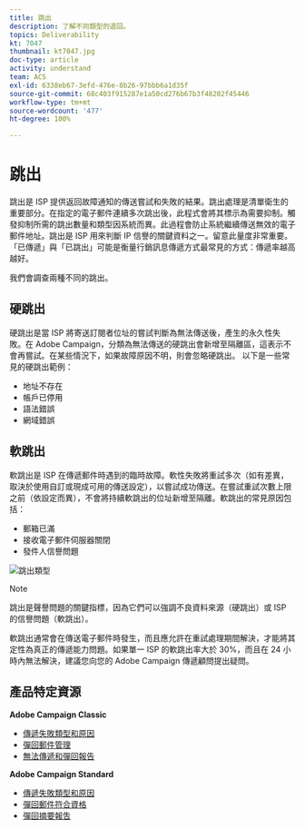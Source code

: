 ```yaml
---
title: 跳出
description: 了解不同類型的退回。
topics: Deliverability
kt: 7047
thumbnail: kt7047.jpg
doc-type: article
activity: understand
team: ACS
exl-id: 6338eb67-3efd-476e-8b26-97bbb6a1d35f
source-git-commit: 68c403f915287e1a50cd276b67b3f48202f45446
workflow-type: tm+mt
source-wordcount: '477'
ht-degree: 100%

---
```


# 跳出

跳出是 ISP 提供返回故障通知的傳送嘗試和失敗的結果。跳出處理是清單衛生的重要部分。在指定的電子郵件連續多次跳出後，此程式會將其標示為需要抑制。觸發抑制所需的跳出數量和類型因系統而異。此過程會防止系統繼續傳送無效的電子郵件地址。跳出是 ISP 用來判斷 IP 信譽的關鍵資料之一。留意此量度非常重要。「已傳遞」與「已跳出」可能是衡量行銷訊息傳遞方式最常見的方式：傳遞率越高越好。

我們會調查兩種不同的跳出。

## 硬跳出

硬跳出是當 ISP 將寄送訂閱者位址的嘗試判斷為無法傳送後，產生的永久性失敗。在 Adobe Campaign，分類為無法傳送的硬跳出會新增至隔離區，這表示不會再嘗試。在某些情況下，如果故障原因不明，則會忽略硬跳出。
以下是一些常見的硬跳出範例：

* 地址不存在
* 帳戶已停用
* 語法錯誤
* 網域錯誤

## 軟跳出

軟跳出是 ISP 在傳遞郵件時遇到的臨時故障。軟性失敗將重試多次（如有差異，取決於使用自訂或現成可用的傳送設定），以嘗試成功傳送。在嘗試重試次數上限之前（依設定而異），不會將持續軟跳出的位址新增至隔離。軟跳出的常見原因包括：

* 郵箱已滿
* 接收電子郵件伺服器關閉
* 發件人信譽問題

![跳出類型](../assets/bounce-types.png)

>[!NOTE]
>
>跳出是聲譽問題的關鍵指標，因為它們可以強調不良資料來源（硬跳出）或 ISP 的信譽問題（軟跳出）。
>
>軟跳出通常會在傳送電子郵件時發生，而且應允許在重試處理期間解決，才能將其定性為真正的傳遞能力問題。如果單一 ISP 的軟跳出率大於 30%，而且在 24 小時內無法解決，建議您向您的 Adobe Campaign 傳遞顧問提出疑問。

## 產品特定資源

**Adobe Campaign Classic**

* [傳遞失敗類型和原因](https://experienceleague.adobe.com/docs/campaign-classic/using/sending-messages/monitoring-deliveries/understanding-delivery-failures.html?lang=zh-Hant#delivery-failure-types-and-reasons)
* [彈回郵件管理](https://experienceleague.adobe.com/docs/campaign-classic/using/sending-messages/monitoring-deliveries/understanding-delivery-failures.html?lang=zh-Hant#bounce-mail-management)
* [無法傳遞和彈回報告](https://experienceleague.adobe.com/docs/campaign-classic/using/reporting/reports-on-deliveries/global-reports.html?lang=zh-Hant#non-deliverables-and-bounces)

**Adobe Campaign Standard**

* [傳遞失敗類型和原因](https://experienceleague.adobe.com/docs/campaign-standard/using/testing-and-sending/monitoring-messages/understanding-delivery-failures.html?lang=zh-Hant#delivery-failure-types-and-reasons)
* [彈回郵件符合資格](https://experienceleague.adobe.com/docs/campaign-standard/using/testing-and-sending/monitoring-messages/understanding-delivery-failures.html?lang=zh-Hant#bounce-mail-qualification)
* [彈回摘要報吿](https://experienceleague.adobe.com/docs/campaign-standard/using/reporting/list-of-reports/bounce-summary.html?lang=zh-Hant#reporting)
